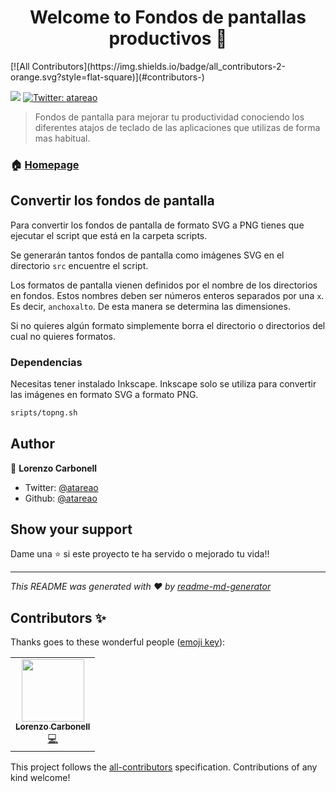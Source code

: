<h1 align="center">Welcome to Fondos de pantallas productivos 👋</h1>
<!-- ALL-CONTRIBUTORS-BADGE:START - Do not remove or modify this section -->
[![All Contributors](https://img.shields.io/badge/all_contributors-2-orange.svg?style=flat-square)](#contributors-)
<!-- ALL-CONTRIBUTORS-BADGE:END -->
<p>
  <img src="https://img.shields.io/badge/version-0.1-blue.svg?cacheSeconds=2592000" />
  <a href="https://twitter.com/atareao">
    <img alt="Twitter: atareao" src="https://img.shields.io/twitter/follow/atareao.svg?style=social" target="_blank" />
  </a>
</p>

> Fondos de pantalla para mejorar tu productividad conociendo los diferentes atajos de teclado de las aplicaciones que utilizas de forma mas habitual.

### 🏠 [Homepage](https://www.atareao.es)


## Convertir los fondos de pantalla

Para convertir los fondos de pantalla de formato SVG a PNG tienes que ejecutar el script que está en la carpeta scripts.

Se generarán tantos fondos de pantalla como imágenes SVG en el directorio `src` encuentre el script.

Los formatos de pantalla vienen definidos por el nombre de los directorios en fondos. Estos nombres deben ser números enteros separados por una `x`. Es decir, `anchoxalto`. De esta manera se determina las dimensiones.

Si no quieres algún formato simplemente borra el directorio o directorios del cual no quieres formatos.

### Dependencias

Necesitas tener instalado Inkscape. Inkscape solo se utiliza para convertir las imágenes en formato SVG a formato PNG.

```sh
sripts/topng.sh
```

## Author

👤 **Lorenzo Carbonell**

* Twitter: [@atareao](https://twitter.com/atareao)
* Github: [@atareao](https://github.com/atareao)

## Show your support

Dame una ⭐️ si este proyecto te ha servido o mejorado tu vida!!
***
_This README was generated with ❤️ by [readme-md-generator](https://github.com/kefranabg/readme-md-generator)_

## Contributors ✨

Thanks goes to these wonderful people ([emoji key](https://allcontributors.org/docs/en/emoji-key)):

<!-- ALL-CONTRIBUTORS-LIST:START - Do not remove or modify this section -->
<!-- prettier-ignore-start -->
<!-- markdownlint-disable -->
<table>
  <tr>
    <td align="center"><a href="https://www.atareao.es"><img src="https://avatars3.githubusercontent.com/u/298055?v=4" width="100px;" alt=""/><br /><sub><b>Lorenzo Carbonell</b></sub></a><br /><a href="https://github.com/atareao/fondos-productivos/commits?author=atareao" title="Code">💻</a></td>
  </tr>
</table>

<!-- markdownlint-enable -->
<!-- prettier-ignore-end -->
<!-- ALL-CONTRIBUTORS-LIST:END -->

This project follows the [all-contributors](https://github.com/all-contributors/all-contributors) specification. Contributions of any kind welcome!
